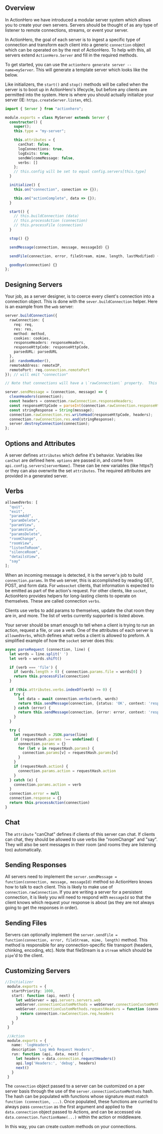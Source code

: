 ## Overview

In ActionHero we have introduced a modular server system which allows you to create your own servers. Servers should be thought of as any type of listener to remote connections, streams, or event your server.

In ActionHero, the goal of each server is to ingest a specific type of connection and transform each client into a generic `connection` object which can be operated on by the rest of ActionHero. To help with this, all servers extend `ActionHero.Server` and fill in the required methods.

To get started, you can use the `actionhero generate server --name=myServer`. This will generate a template server which looks like the below.

Like initializers, the `start()` and `stop()` methods will be called when the server is to boot up in ActionHero's lifecycle, but before any clients are permitted into the system. Here is where you should actually initialize your server (IE: `https.createServer.listen`, etc).

```ts
import { Server } from "actionhero";

module.exports = class MyServer extends Server {
  constructor() {
    super();
    this.type = "my-server";

    this.attributes = {
      canChat: false,
      logConnections: true,
      logExits: true,
      sendWelcomeMessage: false,
      verbs: []
    };
    // this.config will be set to equal config.servers[this.type]
  }

  initialize() {
    this.on("connection", conection => {});

    this.on("actionComplete", data => {});
  }

  start() {
    // this.buildConnection (data)
    // this.processAction (connection)
    // this.processFile (connection)
  }

  stop() {}

  sendMessage(connection, message, messageId) {}

  sendFile(connection, error, fileStream, mime, length, lastModified) {}

  goodbye(connection) {}
};
```

## Designing Servers

Your job, as a server designer, is to coerce every client's connection into a connection object. This is done with the `sever.buildConnection` helper. Here is an example from the `web` server:

```ts
server.buildConnection({
  rawConnection: {
    req: req,
    res: res,
    method: method,
    cookies: cookies,
    responseHeaders: responseHeaders,
    responseHttpCode: responseHttpCode,
    parsedURL: parsedURL
  },
  id: randomNumber(),
  remoteAddress: remoteIP,
  remotePort: req.connection.remotePort
}); // will emit "connection"

// Note that connections will have a \`rawConnection\` property.  This is where you should store the actual object(s) returned by your server so that you can use them to communicate back with the client.  Again, an example from the \`web\` server:

server.sendMessage = (connection, message) => {
  cleanHeaders(connection);
  const headers = connection.rawConnection.responseHeaders;
  const responseHttpCode = parseInt(connection.rawConnection.responseHttpCode);
  const stringResponse = String(message);
  connection.rawConnection.res.writeHead(responseHttpCode, headers);
  connection.rawConnection.res.end(stringResponse);
  server.destroyConnection(connection);
};
```

## Options and Attributes

A server defines `attributes` which define it's behavior. Variables like `canChat` are defined here. `options` are passed in, and come from `api.config.servers[serverName]`. These can be new variables (like https?) or they can also overwrite the set `attributes`.
The required attributes are provided in a generated server.

## Verbs

```ts
allowedVerbs: [
  "quit",
  "exit",
  "paramAdd",
  "paramDelete",
  "paramView",
  "paramsView",
  "paramsDelete",
  "roomChange",
  "roomView",
  "listenToRoom",
  "silenceRoom",
  "detailsView",
  "say"
];
```

When an incoming message is detected, it is the server's job to build `connection.params`. In the `web` server, this is accomplished by reading GET, POST, and form data. For `websocket` clients, that information is expected to be emitted as part of the action's request. For other clients, like `socket`, ActionHero provides helpers for long-lasting clients to operate on themselves. These are called connection `verbs`.

Clients use verbs to add params to themselves, update the chat room they are in, and more. The list of verbs currently supported is listed above.

Your server should be smart enough to tell when a client is trying to run an action, request a file, or use a verb. One of the attributes of each server is `allowedVerbs`, which defines what verbs a client is allowed to preform. A simplified example of how the `socket` server does this:

```ts
async parseRequest (connection, line) {
  let words = line.split(' ')
  let verb = words.shift()

  if (verb === 'file') {
    if (words.length > 0) { connection.params.file = words[0] }
    return this.processFile(connection)
  }

  if (this.attributes.verbs.indexOf(verb) >= 0) {
    try {
      let data = await connection.verbs(verb, words)
      return this.sendMessage(connection, {status: 'OK', context: 'response', data: data})
    } catch (error) {
      return this.sendMessage(connection, {error: error, context: 'response'})
    }
  }

  try {
    let requestHash = JSON.parse(line)
    if (requestHash.params !== undefined) {
      connection.params = {}
      for (let v in requestHash.params) {
        connection.params[v] = requestHash.params[v]
      }
    }
    if (requestHash.action) {
      connection.params.action = requestHash.action
    }
  } catch (e) {
    connection.params.action = verb
  }
  connection.error = null
  connection.response = {}
  return this.processAction(connection)
}
```

## Chat

The `attribute` "canChat" defines if clients of this server can chat. If clients can chat, they should be allowed to use verbs like "roomChange" and "say". They will also be sent messages in their room (and rooms they are listening too) automatically.

## Sending Responses

All servers need to implement the `server.sendMessage = function(connection, message, messageId)` method so ActionHero knows how to talk to each client. This is likely to make use of `connection.rawConnection`. If you are writing a server for a persistent connection, it is likely you will need to respond with `messageId` so that the client knows which request your response is about (as they are not always going to get the responses in order).

## Sending Files

Servers can optionally implement the `server.sendFile = function(connection, error, fileStream, mime, length)` method. This method is responsible for any connection-specific file transport (headers, chinking, encoding, etc). Note that fileStream is a `stream` which should be `pipe`'d to the client.

## Customizing Servers

```ts
//Initializer
 module.exports = {
   startPriority: 1000,
   start: function (api, next) {
     let webServer = api.servers.servers.web
     webServer.connectionCustomMethods = webServer.connectionCustomMethods || {}
     webServer.connectionCustomMethods.requestHeaders = function (connection) {
       return connection.rawConnection.req.headers
     }
   }
 }

 //Action
 module.exports = {
   name: 'logHeaders',
   description 'Log Web Request Headers',
   run: function (api, data, next) {
     let headers = data.connection.requestHeaders()
     api.log('Headers:', 'debug', headers)
     next()
   }
 }
```

The `connection` object passed to a server can be customized on a per server basis through the use of the `server.connectionCustomMethods` hash. The hash can be populated with functions whose signature must match `function (connection, ...)`. Once populated, these functions are curried to always pass `connection` as the first argument and applied to the `data.connection` object passed to Actions, and can be accessed via `data.connection.functionName(...)` within the action or middleware.

In this way, you can create custom methods on your connections.
